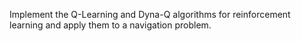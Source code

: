  Implement the Q-Learning and Dyna-Q algorithms for reinforcement learning and apply them to a navigation problem.
